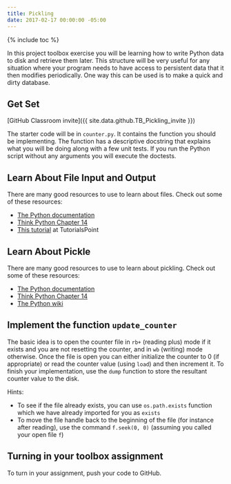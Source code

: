 ```yaml
---
title: Pickling
date: 2017-02-17 00:00:00 -05:00
---
```


{% include toc %}

In this project toolbox exercise you will be learning how to write Python data
to disk and retrieve them later. This structure will be very useful for any
situation where your program needs to have access to persistent data that it
then modifies periodically. One way this can be used is to make a quick and
dirty database.

## Get Set

[GitHub Classroom invite]({{ site.data.github.TB_Pickling_invite }})

The starter code will be in `counter.py`.
It contains the function you should be implementing. The
function has a descriptive docstring that explains what you will be doing
along with a few unit tests. If you run the Python script without any
arguments you will execute the doctests.


## Learn About File Input and Output

There are many good resources to use to learn about files. Check out some of
these resources:

* [The Python documentation](https://docs.python.org/3/tutorial/inputoutput.html)
* [Think Python Chapter 14](http://greenteapress.com/thinkpython2/html/thinkpython2015.html)
* [This tutorial](http://www.tutorialspoint.com/python/python_files_io.htm) at TutorialsPoint

## Learn About Pickle

There are many good resources to use to learn about pickling. Check out some
of these resources:

* [The Python documentation](https://docs.python.org/3/library/pickle.html)
* [Think Python Chapter 14](http://greenteapress.com/thinkpython2/html/thinkpython2015.html)
* [The Python wiki](https://wiki.python.org/moin/UsingPickle)

## Implement the function `update_counter`

The basic idea is to open the counter file in `rb+` (reading plus) mode if it
exists and you are not resetting the counter, and in `wb` (writing) mode
otherwise. Once the file is open you can either initialize the counter to 0
(if appropriate) or read the counter value (using `load`) and then increment
it. To finish your implementation, use the `dump` function to store the
resultant counter value to the disk.

Hints:

* To see if the file already exists, you can use `os.path.exists` function which we have already imported for you as `exists`
* To move the file handle back to the beginning of the file (for instance after reading), use the command `f.seek(0, 0)` (assuming you called your open file `f`)

## Turning in your toolbox assignment

To turn in your assignment, push your code to GitHub.
